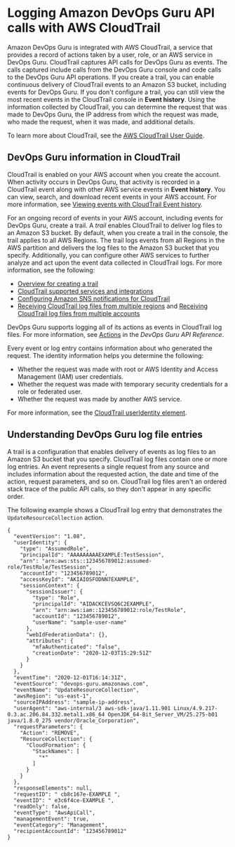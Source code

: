 # Logging Amazon DevOps Guru API calls with AWS CloudTrail<a name="logging-using-cloudtrail"></a>

Amazon DevOps Guru is integrated with AWS CloudTrail, a service that provides a record of actions taken by a user, role, or an AWS service in DevOps Guru\. CloudTrail captures API calls for DevOps Guru as events\. The calls captured include calls from the DevOps Guru console and code calls to the DevOps Guru API operations\. If you create a trail, you can enable continuous delivery of CloudTrail events to an Amazon S3 bucket, including events for DevOps Guru\. If you don't configure a trail, you can still view the most recent events in the CloudTrail console in **Event history**\. Using the information collected by CloudTrail, you can determine the request that was made to DevOps Guru, the IP address from which the request was made, who made the request, when it was made, and additional details\. 

To learn more about CloudTrail, see the [AWS CloudTrail User Guide](https://docs.aws.amazon.com/awscloudtrail/latest/userguide/cloudtrail-user-guide.html)\.

## DevOps Guru information in CloudTrail<a name="service-name-info-in-cloudtrail"></a>

CloudTrail is enabled on your AWS account when you create the account\. When activity occurs in DevOps Guru, that activity is recorded in a CloudTrail event along with other AWS service events in **Event history**\. You can view, search, and download recent events in your AWS account\. For more information, see [Viewing events with CloudTrail Event history](https://docs.aws.amazon.com/awscloudtrail/latest/userguide/view-cloudtrail-events.html)\.

For an ongoing record of events in your AWS account, including events for DevOps Guru, create a trail\. A *trail* enables CloudTrail to deliver log files to an Amazon S3 bucket\. By default, when you create a trail in the console, the trail applies to all AWS Regions\. The trail logs events from all Regions in the AWS partition and delivers the log files to the Amazon S3 bucket that you specify\. Additionally, you can configure other AWS services to further analyze and act upon the event data collected in CloudTrail logs\. For more information, see the following: 
+ [Overview for creating a trail](https://docs.aws.amazon.com/awscloudtrail/latest/userguide/cloudtrail-create-and-update-a-trail.html)
+ [CloudTrail supported services and integrations](https://docs.aws.amazon.com/awscloudtrail/latest/userguide/cloudtrail-aws-service-specific-topics.html)
+ [Configuring Amazon SNS notifications for CloudTrail](https://docs.aws.amazon.com/awscloudtrail/latest/userguide/configure-sns-notifications-for-cloudtrail.html)
+ [Receiving CloudTrail log files from multiple regions](https://docs.aws.amazon.com/awscloudtrail/latest/userguide/receive-cloudtrail-log-files-from-multiple-regions.html) and [Receiving CloudTrail log files from multiple accounts](https://docs.aws.amazon.com/awscloudtrail/latest/userguide/cloudtrail-receive-logs-from-multiple-accounts.html)

DevOps Guru supports logging all of its actions as events in CloudTrail log files\. For more information, see [Actions](https://docs.aws.amazon.com/devops-guru/latest/APIReference/API_Operations.html) in the *DevOps Guru API Reference*\.

Every event or log entry contains information about who generated the request\. The identity information helps you determine the following: 
+ Whether the request was made with root or AWS Identity and Access Management \(IAM\) user credentials\.
+ Whether the request was made with temporary security credentials for a role or federated user\.
+ Whether the request was made by another AWS service\.

For more information, see the [CloudTrail userIdentity element](https://docs.aws.amazon.com/awscloudtrail/latest/userguide/cloudtrail-event-reference-user-identity.html)\.

## Understanding DevOps Guru log file entries<a name="understanding-service-name-entries"></a>

A trail is a configuration that enables delivery of events as log files to an Amazon S3 bucket that you specify\. CloudTrail log files contain one or more log entries\. An event represents a single request from any source and includes information about the requested action, the date and time of the action, request parameters, and so on\. CloudTrail log files aren't an ordered stack trace of the public API calls, so they don't appear in any specific order\. 

The following example shows a CloudTrail log entry that demonstrates the `UpdateResourceCollection` action\.

```
{
  "eventVersion": "1.08",
  "userIdentity": {
    "type": "AssumedRole",
    "principalId": "AAAAAAAAAEXAMPLE:TestSession",
    "arn": "arn:aws:sts::123456789012:assumed-role/TestRole/TestSession",
    "accountId": "123456789012",
    "accessKeyId": "AKIAIOSFODNN7EXAMPLE",
    "sessionContext": {
      "sessionIssuer": {
        "type": "Role",
        "principalId": "AIDACKCEVSQ6C2EXAMPLE",
        "arn": "arn:aws:iam::123456789012:role/TestRole",
        "accountId": "123456789012",
        "userName": "sample-user-name"
      },
      "webIdFederationData": {},
      "attributes": {
        "mfaAuthenticated": "false",
        "creationDate": "2020-12-03T15:29:51Z"
      }
    }
  },
  "eventTime": "2020-12-01T16:14:31Z",
  "eventSource": "devops-guru.amazonaws.com",
  "eventName": "UpdateResourceCollection",
  "awsRegion": "us-east-1",
  "sourceIPAddress": "sample-ip-address",
  "userAgent": "aws-internal/3 aws-sdk-java/1.11.901 Linux/4.9.217-0.3.ac.206.84.332.metal1.x86_64 OpenJDK_64-Bit_Server_VM/25.275-b01 java/1.8.0_275 vendor/Oracle_Corporation",
  "requestParameters": {
    "Action": "REMOVE",
    "ResourceCollection": {
      "CloudFormation": {
        "StackNames": [
          "*"
        ]
      }
    }
  },
  "responseElements": null,
  "requestID": " cb8c167e-EXAMPLE ",
  "eventID": " e3c6f4ce-EXAMPLE ",
  "readOnly": false,
  "eventType": "AwsApiCall",
  "managementEvent": true,
  "eventCategory": "Management",
  "recipientAccountId": "123456789012"
}
```